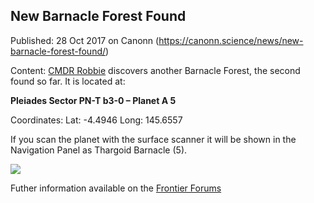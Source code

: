 ## New Barnacle Forest Found

Published: 28 Oct 2017 on Canonn (https://canonn.science/news/new-barnacle-forest-found/)

Content: [CMDR Robbie](https://canonn.science/user/robbie/) discovers another Barnacle Forest, the second found so far. It is located at:

**Pleiades Sector PN-T b3-0 – Planet A 5** 

Coordinates:
Lat: -4.4946
Long: 145.6557

If you scan the planet with the surface scanner it will be shown in the Navigation Panel as Thargoid Barnacle (5).

![](https://canonn.science/wp-content/uploads/2017/10/Robbie_Barnacle_Forest_2-300x169.jpg)

Futher information available on the [Frontier Forums](https://forums.frontier.co.uk/threads/surface-features-barnacles-unknown-structures-crashed-ships-etc.380577/page-6#post-6081826)